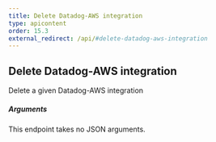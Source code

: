 ```yaml
---
title: Delete Datadog-AWS integration
type: apicontent
order: 15.3
external_redirect: /api/#delete-datadog-aws-integration
---
```


## Delete Datadog-AWS integration

Delete a given Datadog-AWS integration

##### Arguments

This endpoint takes no JSON arguments.
